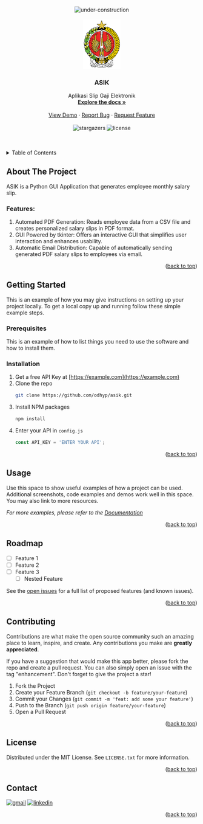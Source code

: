 <a id="readme-top"></a>



<!-- PROJECT LOGO -->
<br />
<div align="center">
  <img src="https://img.shields.io/badge/under-construction-yellow?style=for-the-badge" alt="under-construction"/>
  <br>
  <br>
  <a href="https://github.com/odhyp/asik">
    <img src="assets/logo-color.png" alt="Logo" width="100">
  </a>

<h3 align="center">ASIK</h3>

  <p align="center">
    Aplikasi Slip Gaji Elektronik
    <br>
    <a href="https://github.com/odhyp/asik"><strong>Explore the docs »</strong></a>
    <br>
    <br>
    <a href="https://github.com/odhyp/asik">View Demo</a>
    ·
    <a href="https://github.com/odhyp/asik/issues/new?labels=bug&template=bug-report---.md">Report Bug</a>
    ·
    <a href="https://github.com/odhyp/asik/issues/new?labels=enhancement&template=feature-request---.md">Request Feature</a>
    <br>
    <br>
    <!-- <img src="https://img.shields.io/github/forks/odhyp/asik.svg?style=for-the-badge" alt="forks"/> -->
    <img src="https://img.shields.io/github/stars/odhyp/asik.svg?style=for-the-badge" alt="stargazers"/>
    <!-- <img src="https://img.shields.io/github/issues/odhyp/asik.svg?style=for-the-badge" alt="issues"/> -->
    <img src="https://img.shields.io/github/license/odhyp/asik.svg?style=for-the-badge" alt="license"/>
  </p>
</div>



<!-- PROJECT SHIELDS -->
<!-- 
[![Forks][forks-shield]][forks-url]
[![Stargazers][stars-shield]][stars-url]
[![Issues][issues-shield]][issues-url]
[![MIT License][license-shield]][license-url]
![Python](https://img.shields.io/badge/python-%233776AB?style=for-the-badge&logo=python&logoColor=white)
-->



<!-- TABLE OF CONTENTS -->
<br>
<br>
<details>
  <summary>Table of Contents</summary>
  <ol>
    <li>
      <a href="#about-the-project">About The Project</a>
      <ul>
        <li><a href="#features">Features</a></li>
      </ul>
    </li>
    <li>
      <a href="#getting-started">Getting Started</a>
      <ul>
        <li><a href="#prerequisites">Prerequisites</a></li>
        <li><a href="#installation">Installation</a></li>
      </ul>
    </li>
    <li><a href="#usage">Usage</a></li>
    <li><a href="#roadmap">Roadmap</a></li>
    <li><a href="#contributing">Contributing</a></li>
    <li><a href="#license">License</a></li>
    <li><a href="#contact">Contact</a></li>
    <li><a href="#acknowledgments">Acknowledgments</a></li>
  </ol>
</details>



<!-- ABOUT THE PROJECT -->
## About The Project

ASIK is a Python GUI Application that generates employee monthly salary slip.

### Features:

1. Automated PDF Generation: Reads employee data from a CSV file and creates personalized salary slips in PDF format.
2. GUI Powered by tkinter: Offers an interactive GUI that simplifies user interaction and enhances usability.
3. Automatic Email Distribution: Capable of automatically sending generated PDF salary slips to employees via email.

<p align="right">(<a href="#readme-top">back to top</a>)</p>



<!-- GETTING STARTED -->
## Getting Started

This is an example of how you may give instructions on setting up your project locally.
To get a local copy up and running follow these simple example steps.

### Prerequisites

This is an example of how to list things you need to use the software and how to install them.

### Installation

1. Get a free API Key at [https://example.com](https://example.com)
2. Clone the repo
   ```sh
   git clone https://github.com/odhyp/asik.git
   ```
3. Install NPM packages
   ```sh
   npm install
   ```
4. Enter your API in `config.js`
   ```js
   const API_KEY = 'ENTER YOUR API';
   ```

<p align="right">(<a href="#readme-top">back to top</a>)</p>



<!-- USAGE EXAMPLES -->
## Usage

Use this space to show useful examples of how a project can be used. Additional screenshots, code examples and demos work well in this space. You may also link to more resources.

_For more examples, please refer to the [Documentation](https://example.com)_

<p align="right">(<a href="#readme-top">back to top</a>)</p>



<!-- ROADMAP -->
## Roadmap

- [ ] Feature 1
- [ ] Feature 2
- [ ] Feature 3
    - [ ] Nested Feature

See the [open issues](https://github.com/odhyp/asik/issues) for a full list of proposed features (and known issues).

<p align="right">(<a href="#readme-top">back to top</a>)</p>



<!-- CONTRIBUTING -->
## Contributing

Contributions are what make the open source community such an amazing place to learn, inspire, and create. Any contributions you make are **greatly appreciated**.

If you have a suggestion that would make this app better, please fork the repo and create a pull request. You can also simply open an issue with the tag "enhancement".
Don't forget to give the project a star!

1. Fork the Project
2. Create your Feature Branch (`git checkout -b feature/your-feature`)
3. Commit your Changes (`git commit -m 'feat: add some your feature'`)
4. Push to the Branch (`git push origin feature/your-feature`)
5. Open a Pull Request

<p align="right">(<a href="#readme-top">back to top</a>)</p>



<!-- LICENSE -->
## License

Distributed under the MIT License. See `LICENSE.txt` for more information.

<p align="right">(<a href="#readme-top">back to top</a>)</p>



<!-- CONTACT -->
## Contact

<!-- Odhy Pradhana - pradhana.odhy@gmail.com -->

[![gmail][gmail-shield]][gmail-url]
[![linkedin][linkedin-shield]][linkedin-url]
<!-- [![twitter][twitter-shield]][twitter-url] -->

<p align="right">(<a href="#readme-top">back to top</a>)</p>



<!-- ACKNOWLEDGMENTS -->
<!-- 
## Acknowledgements

* [Person 1](person-1)
* [Person 2](person-1)
* [Person 3](person-1)

<p align="right">(<a href="#readme-top">back to top</a>)</p>
 -->


<!-- MARKDOWN LINKS & IMAGES -->
[contributors-shield]: https://img.shields.io/github/contributors/odhyp/asik.svg?style=for-the-badge
[contributors-url]: https://github.com/odhyp/asik/graphs/contributors
[forks-shield]: https://img.shields.io/github/forks/odhyp/asik.svg?style=for-the-badge
[forks-url]: https://github.com/odhyp/asik/network/members
[stars-shield]: https://img.shields.io/github/stars/odhyp/asik.svg?style=for-the-badge
[stars-url]: https://github.com/odhyp/asik/stargazers
[issues-shield]: https://img.shields.io/github/issues/odhyp/asik.svg?style=for-the-badge
[issues-url]: https://github.com/odhyp/asik/issues
[gmail-shield]: https://img.shields.io/badge/gmail-white?style=for-the-badge&logo=gmail&logoColor=%23EA4335
[gmail-url]: mailto:pradhana.odhy@gmail.com
[license-shield]: https://img.shields.io/github/license/odhyp/asik.svg?style=for-the-badge
[license-url]: https://github.com/odhyp/asik/blob/master/LICENSE.txt
[linkedin-shield]: https://img.shields.io/badge/-LinkedIn-black.svg?style=for-the-badge&logo=linkedin&colorB=555
[linkedin-url]: https://linkedin.com/in/odhy-pradhana
[twitter-shield]: https://img.shields.io/badge/twitter-%23000000?style=for-the-badge&logo=x&logoColor=white
[twitter-url]: https://x.com/valgtreiz
[python]: https://img.shields.io/badge/python-%233776AB?style=for-the-badge&logo=python&logoColor=white